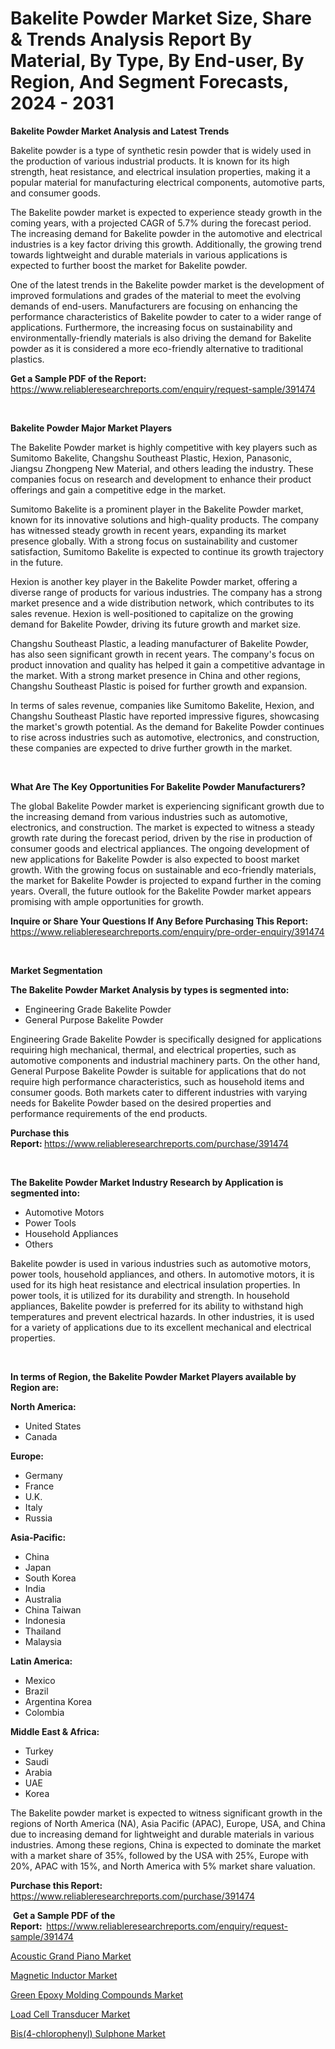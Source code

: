 <p><h1>Bakelite Powder Market Size, Share & Trends Analysis Report By Material, By Type, By End-user, By Region, And Segment Forecasts, 2024 - 2031</h1></p><p><strong>Bakelite Powder Market Analysis and Latest Trends</strong></p>
<p><p>Bakelite powder is a type of synthetic resin powder that is widely used in the production of various industrial products. It is known for its high strength, heat resistance, and electrical insulation properties, making it a popular material for manufacturing electrical components, automotive parts, and consumer goods.</p><p>The Bakelite powder market is expected to experience steady growth in the coming years, with a projected CAGR of 5.7% during the forecast period. The increasing demand for Bakelite powder in the automotive and electrical industries is a key factor driving this growth. Additionally, the growing trend towards lightweight and durable materials in various applications is expected to further boost the market for Bakelite powder.</p><p>One of the latest trends in the Bakelite powder market is the development of improved formulations and grades of the material to meet the evolving demands of end-users. Manufacturers are focusing on enhancing the performance characteristics of Bakelite powder to cater to a wider range of applications. Furthermore, the increasing focus on sustainability and environmentally-friendly materials is also driving the demand for Bakelite powder as it is considered a more eco-friendly alternative to traditional plastics.</p></p>
<p><strong>Get a Sample PDF of the Report:&nbsp;</strong> <a href="https://www.reliableresearchreports.com/enquiry/request-sample/391474">https://www.reliableresearchreports.com/enquiry/request-sample/391474</a></p>
<p>&nbsp;</p>
<p><strong>Bakelite Powder Major Market Players</strong></p>
<p><p>The Bakelite Powder market is highly competitive with key players such as Sumitomo Bakelite, Changshu Southeast Plastic, Hexion, Panasonic, Jiangsu Zhongpeng New Material, and others leading the industry. These companies focus on research and development to enhance their product offerings and gain a competitive edge in the market.</p><p>Sumitomo Bakelite is a prominent player in the Bakelite Powder market, known for its innovative solutions and high-quality products. The company has witnessed steady growth in recent years, expanding its market presence globally. With a strong focus on sustainability and customer satisfaction, Sumitomo Bakelite is expected to continue its growth trajectory in the future.</p><p>Hexion is another key player in the Bakelite Powder market, offering a diverse range of products for various industries. The company has a strong market presence and a wide distribution network, which contributes to its sales revenue. Hexion is well-positioned to capitalize on the growing demand for Bakelite Powder, driving its future growth and market size.</p><p>Changshu Southeast Plastic, a leading manufacturer of Bakelite Powder, has also seen significant growth in recent years. The company's focus on product innovation and quality has helped it gain a competitive advantage in the market. With a strong market presence in China and other regions, Changshu Southeast Plastic is poised for further growth and expansion.</p><p>In terms of sales revenue, companies like Sumitomo Bakelite, Hexion, and Changshu Southeast Plastic have reported impressive figures, showcasing the market's growth potential. As the demand for Bakelite Powder continues to rise across industries such as automotive, electronics, and construction, these companies are expected to drive further growth in the market.</p></p>
<p>&nbsp;</p>
<p><strong>What Are The Key Opportunities For Bakelite Powder Manufacturers?</strong></p>
<p><p>The global Bakelite Powder market is experiencing significant growth due to the increasing demand from various industries such as automotive, electronics, and construction. The market is expected to witness a steady growth rate during the forecast period, driven by the rise in production of consumer goods and electrical appliances. The ongoing development of new applications for Bakelite Powder is also expected to boost market growth. With the growing focus on sustainable and eco-friendly materials, the market for Bakelite Powder is projected to expand further in the coming years. Overall, the future outlook for the Bakelite Powder market appears promising with ample opportunities for growth.</p></p>
<p><strong>Inquire or Share Your Questions If Any Before Purchasing This Report:</strong> <a href="https://www.reliableresearchreports.com/enquiry/pre-order-enquiry/391474">https://www.reliableresearchreports.com/enquiry/pre-order-enquiry/391474</a></p>
<p>&nbsp;</p>
<p><strong>Market Segmentation</strong></p>
<p><strong>The Bakelite Powder Market Analysis by types is segmented into:</strong></p>
<p><ul><li>Engineering Grade Bakelite Powder</li><li>General Purpose Bakelite Powder</li></ul></p>
<p><p>Engineering Grade Bakelite Powder is specifically designed for applications requiring high mechanical, thermal, and electrical properties, such as automotive components and industrial machinery parts. On the other hand, General Purpose Bakelite Powder is suitable for applications that do not require high performance characteristics, such as household items and consumer goods. Both markets cater to different industries with varying needs for Bakelite Powder based on the desired properties and performance requirements of the end products.</p></p>
<p><strong>Purchase this Report:&nbsp;</strong><a href="https://www.reliableresearchreports.com/purchase/391474">https://www.reliableresearchreports.com/purchase/391474</a></p>
<p>&nbsp;</p>
<p><strong>The Bakelite Powder Market Industry Research by Application is segmented into:</strong></p>
<p><ul><li>Automotive Motors</li><li>Power Tools</li><li>Household Appliances</li><li>Others</li></ul></p>
<p><p>Bakelite powder is used in various industries such as automotive motors, power tools, household appliances, and others. In automotive motors, it is used for its high heat resistance and electrical insulation properties. In power tools, it is utilized for its durability and strength. In household appliances, Bakelite powder is preferred for its ability to withstand high temperatures and prevent electrical hazards. In other industries, it is used for a variety of applications due to its excellent mechanical and electrical properties.</p></p>
<p>&nbsp;</p>
<p><strong>In terms of Region, the Bakelite Powder Market Players available by Region are:</strong></p>
<p>
    <p> <strong> North America: </strong>
        <ul>
            <li>United States</li>
            <li>Canada</li>
        </ul>
        </p> 
    <p> <strong> Europe: </strong>
        <ul>
            <li>Germany</li>
            <li>France</li>
            <li>U.K.</li>
            <li>Italy</li>
            <li>Russia</li>
        </ul>
        </p> 
    <p> <strong> Asia-Pacific: </strong>
        <ul>
            <li>China</li>
            <li>Japan</li>
            <li>South Korea</li>
            <li>India</li>
            <li>Australia</li>
            <li>China Taiwan</li>
            <li>Indonesia</li>
            <li>Thailand</li>
            <li>Malaysia</li>
        </ul>
        </p> 
    <p> <strong> Latin America: </strong>
        <ul>
            <li>Mexico</li>
            <li>Brazil</li>
            <li>Argentina Korea</li>
            <li>Colombia</li>
        </ul>
        </p> 
    <p> <strong> Middle East & Africa: </strong>
        <ul>
            <li>Turkey</li>
            <li>Saudi</li>
            <li>Arabia</li>
            <li>UAE</li>
            <li>Korea</li>
        </ul>
    </p>
    </p>
<p><p>The Bakelite powder market is expected to witness significant growth in the regions of North America (NA), Asia Pacific (APAC), Europe, USA, and China due to increasing demand for lightweight and durable materials in various industries. Among these regions, China is expected to dominate the market with a market share of 35%, followed by the USA with 25%, Europe with 20%, APAC with 15%, and North America with 5% market share valuation.</p></p>
<p><strong>Purchase this Report: </strong><a href="https://www.reliableresearchreports.com/purchase/391474">https://www.reliableresearchreports.com/purchase/391474</a></p>
<p>&nbsp;<strong>Get a Sample PDF of the Report:&nbsp;&nbsp;</strong><a href="https://www.reliableresearchreports.com/enquiry/request-sample/391474">https://www.reliableresearchreports.com/enquiry/request-sample/391474</a></p>
<p><strong></strong></p>
<p><p><a href="https://cat-emmental-94b.notion.site/Acoustic-Grand-Piano-Market-Size-Growing-and-Forecasted-for-period-from-2024-2031-and-provides-com-96bacb823f9843619867a3883f4606df">Acoustic Grand Piano Market</a></p><p><a href="https://view.publitas.com/reportprime-1/global-magnetic-inductor-market-size-and-market-trends-insights-and-projections-from-2024-to-2031/">Magnetic Inductor Market</a></p><p><a href="https://github.com/peachesmcdowel1/Market-Research-Report-List-1/blob/main/green-epoxy-molding-compounds-market.md">Green Epoxy Molding Compounds Market</a></p><p><a href="https://view.publitas.com/reportprime-1/load-cell-transducer-market-provides-detailed-segmentation-of-this-market-based-on-type-application-and-region-and-forecast-for-the-period-from-2024-2031/">Load Cell Transducer Market</a></p><p><a href="https://github.com/redneck06/Market-Research-Report-List-2/blob/main/bis4-chlorophenyl-sulphone-market.md">Bis(4-chlorophenyl) Sulphone Market</a></p></p>